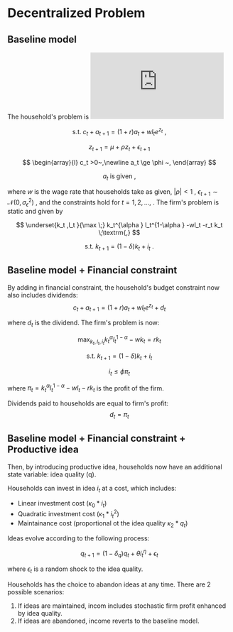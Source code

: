# Decentralized Problem

## Baseline model

The household's problem is
  ![equation](https://latex.codecogs.com/png.latex?%5Cmax_%7B%5C%7B%20c_t%20%5C%7D_%7Bt%3D0%7D%5E%7B%5Cinfty%7D%2C%20%5C%7B%20a_%7Bt%2B1%7D%20%5C%7D_%7Bt%3D0%7D%5E%7B%5Cinfty%7D%20%7D%20%5Cmathbb%7BE%7D_0%20%5Csum_%7Bt%3D0%7D%5E%7B%5Cinfty%7D%20%5Cbeta%5Et%20%5Cfrac%7Bc_t%5E%7B1-%5Csigma%7D%7D%7B1-%5Csigma%7D)
 <!-- $$\underset{\lbrace c_t \rbrace_{t=0}^{\infty } ,\lbrace a_{t+1} \rbrace_{t=0}^{\infty } }{\max \;} {\mathbb{E}}_0 \sum_{t=0}^{\infty } \beta^t \frac{c_t^{1-\sigma } }{1-\sigma }\;\textrm{,}$$ -->

 $$ \textrm{s.t.}\;c_t +a_{t+1} =(1+r)a_t +wl_t e^{z_t } ~, $$

 $$ z_{t+1} =\mu +\rho z_t +\epsilon_{t+1} $$

 $$ \begin{array}{l} c_t >0~,\newline a_t \ge \phi ~, \end{array} $$

 $$ a_t ~\textrm{is}\;\textrm{given}~, $$

where $w$ is the wage rate that households take as given, $|\rho |<1$ , $\epsilon_{t+1} \sim \mathcal{N}(0,\sigma_{\epsilon }^2 )$ , and the constraints hold for $t=1,2,...,$ . The firm's problem is static and given by

 $$ \underset{k_t ,l_t }{\max \;} k_t^{\alpha } l_t^{1-\alpha } -wl_t -r_t k_t \;\textrm{,} $$

 $$ \textrm{s.t.}~k_{t+1} =(1-\delta )k_t +i_t ~. $$

## Baseline model + Financial constraint

By adding in financial constraint, the household's budget constraint now also includes dividends:
$$c_t+a_{t+1} = (1+r)a_t+wl_te^{z_t}+d_t$$

where $d_t$ is the dividend. The firm's problem is now:

$$\max_{k_t,l_t,i_t}k_t^{\alpha}l_t^{1-\alpha}-wk_t=rk_t$$

$$\textrm{s.t.}~k_{t+1}=(1-\delta)k_t+i_t$$

$$i_t\leq\phi\pi_t$$

where $\pi_t = k_t^{\alpha}l_t^{1-\alpha}-wl_t-rk_t$ is the profit of the firm.

Dividends paid to households are equal to firm's profit:
$$d_t = \pi_t$$

## Baseline model + Financial constraint + Productive idea

Then, by introducing productive idea, households now have an additional state variable: idea quality (q).

Households can invest in idea $i_t$ at a cost, which includes:

- Linear investment cost ($\kappa_0 * i_t$)
- Quadratic investment cost ($\kappa_1 * i_t^2$)
- Maintainance cost (proportional ot the idea quality $\kappa_2 * q_t$)

Ideas evolve according to the following process:

$$q_{t+1} = (1-\delta_q)q_t +\theta i_t^{\eta} + \epsilon_t$$

where $\epsilon_t$ is a random shock to the idea quality.

Households has the choice to abandon ideas at any time. There are 2 possible scenarios:

1. If ideas are maintained, incom includes stochastic firm profit enhanced by idea quality.
2. If ideas are abandoned, income reverts to the baseline model.
